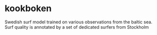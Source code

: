 # kookboken
Swedish surf model trained on various observations from the baltic sea.
Surf quality is annotated by a set of dedicated surfers from Stockholm
